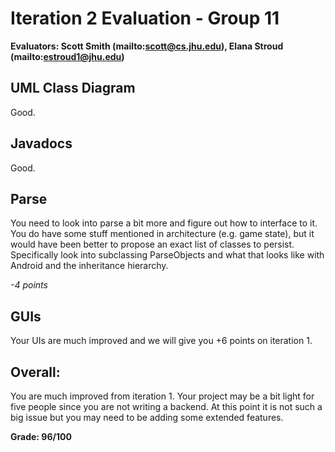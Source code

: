 # Iteration 2 Evaluation - Group 11

**Evaluators: Scott Smith (mailto:scott@cs.jhu.edu), Elana Stroud (mailto:estroud1@jhu.edu)**

## UML Class Diagram

Good.

## Javadocs

Good.

## Parse

You need to look into parse a bit more and figure out how to interface to it.  You do have some stuff mentioned in architecture (e.g. game state), but it would have been better to propose an exact list of classes to persist. Specifically look into subclassing ParseObjects and what that looks like with Android and the inheritance hierarchy.

*-4 points*

## GUIs

Your UIs are much improved and we will give you +6 points on iteration 1.

## Overall:

You are much improved from iteration 1.  Your project may be a bit light for five people since you are not writing a backend.  At this point it is not such a big issue but you may need to be adding some extended features.

**Grade: 96/100**

